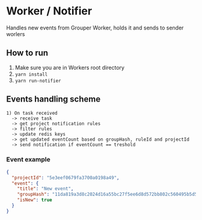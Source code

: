 # Worker / Notifier

Handles new events from Grouper Worker, holds it and sends to sender worlers

## How to run  

1. Make sure you are in Workers root directory
3. `yarn install`
4. `yarn run-notifier`


## Events handling scheme

```
1) On task received
  -> receive task
  -> get project notification rules
  -> filter rules
  -> update redis keys
  -> get updated eventCount based on groupHash, ruleId and projectId
  -> send notification if eventCount == treshold
```

### Event example

```json
{
  "projectId": "5e3eef0679fa3700a0198a49",
  "event": {
    "title": "New event",
    "groupHash": "11da819a3d8c2024d16a55bc27f5ee6d8d572bb802c560495b5d546ad90b6fbb",
    "isNew": true
  }
}
```
